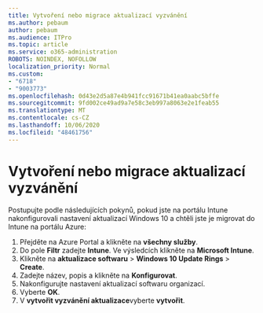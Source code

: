 ```yaml
---
title: Vytvoření nebo migrace aktualizací vyzvánění
ms.author: pebaum
author: pebaum
ms.audience: ITPro
ms.topic: article
ms.service: o365-administration
ROBOTS: NOINDEX, NOFOLLOW
localization_priority: Normal
ms.custom:
- "6718"
- "9003773"
ms.openlocfilehash: 0d43e2d5a87e4b941fcc91671b41ea0aabc5bffe
ms.sourcegitcommit: 9fd002ce49ad9a7e58c3eb997a8063e2e1feab55
ms.translationtype: MT
ms.contentlocale: cs-CZ
ms.lasthandoff: 10/06/2020
ms.locfileid: "48461756"
---
```

# <a name="how-to-create-or-migrate-update-rings"></a>Vytvoření nebo migrace aktualizací vyzvánění

Postupujte podle následujících pokynů, pokud jste na portálu Intune nakonfigurovali nastavení aktualizací Windows 10 a chtěli jste je migrovat do Intune na portálu Azure:

1. Přejděte na Azure Portal a klikněte na **všechny služby**.
2. Do pole **Filtr** zadejte **Intune**. Ve výsledcích klikněte na **Microsoft Intune**.
3. Klikněte na **aktualizace softwaru**  >  **Windows 10 Update Rings**  >  **Create**.
4. Zadejte název, popis a klikněte na **Konfigurovat**.
5. Nakonfigurujte nastavení aktualizací softwaru organizací.
6. Vyberte **OK**.
7. V **vytvořit vyzvánění aktualizace**vyberte **vytvořit**.
